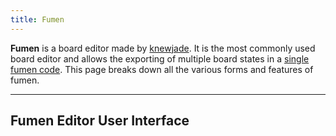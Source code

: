 ```yaml
---
title: Fumen
---
```

**Fumen** is a board editor made by [knewjade](https://github.com/knewjade). It is the most commonly used board editor and allows the exporting of multiple board states in a <u>single fumen code</u>. This page breaks down all the various forms and features of fumen.
___
## Fumen Editor User Interface
